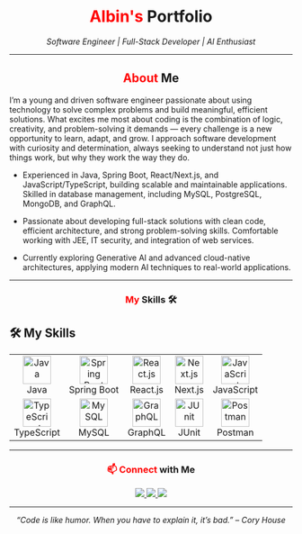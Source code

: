<!-- ====== HEADER ====== -->
<h1 align="center">
  <span style="color:red">Albin's</span> Portfolio
</h1>
<p align="center">
  <em>Software Engineer | Full-Stack Developer | AI Enthusiast</em>
</p>

---

<!-- ====== ABOUT ME ====== -->
<h2 align="center">
  <span style="color:red">About</span> Me 
</h2>
I’m a young and driven software engineer passionate about using technology to solve complex problems and build meaningful, efficient solutions. What excites me most about coding is the combination of logic, creativity, and problem-solving it demands — every challenge is a new opportunity to learn, adapt, and grow. I approach software development with curiosity and determination, always seeking to understand not just how things work, but why they work the way they do.

-  Experienced in Java, Spring Boot, React/Next.js, and JavaScript/TypeScript, building scalable and maintainable applications. Skilled in database management, including MySQL, PostgreSQL, MongoDB, and GraphQL.

-  Passionate about developing full-stack solutions with clean code, efficient architecture, and strong problem-solving skills. Comfortable working with JEE, IT security, and integration of web services.

-  Currently exploring Generative AI and advanced cloud-native architectures, applying modern AI techniques to real-world applications.

---

<!-- ====== SKILLS ====== -->
<h3 align="center">
  <span style="color:red">My</span> Skills 🛠️
</h3>

## 🛠️ My Skills

<p align="center">

<table>
  <tr>
    <td align="center"><img src="https://go-skill-icons.vercel.app/api/icons?i=java&theme=dark" alt="Java" height="50"/><br>Java</td>
    <td align="center"><img src="https://go-skill-icons.vercel.app/api/icons?i=spring&theme=dark" alt="Spring Boot" height="50"/><br>Spring Boot</td>
    <td align="center"><img src="https://go-skill-icons.vercel.app/api/icons?i=react&theme=dark" alt="React.js" height="50"/><br>React.js</td>
    <td align="center"><img src="https://go-skill-icons.vercel.app/api/icons?i=next&theme=dark" alt="Next.js" height="50"/><br>Next.js</td>
    <td align="center"><img src="https://go-skill-icons.vercel.app/api/icons?i=javascript&theme=dark" alt="JavaScript" height="50"/><br>JavaScript</td>
  </tr>
  <tr>
    <td align="center"><img src="https://go-skill-icons.vercel.app/api/icons?i=typescript&theme=dark" alt="TypeScript" height="50"/><br>TypeScript</td>
    <td align="center"><img src="https://go-skill-icons.vercel.app/api/icons?i=mysql&theme=dark" alt="MySQL" height="50"/><br>MySQL</td>
    <td align="center"><img src="https://go-skill-icons.vercel.app/api/icons?i=graphql&theme=dark" alt="GraphQL" height="50"/><br>GraphQL</td>
    <td align="center"><img src="https://go-skill-icons.vercel.app/api/icons?i=junit&theme=dark" alt="JUnit" height="50"/><br>JUnit</td>
    <td align="center"><img src="https://go-skill-icons.vercel.app/api/icons?i=postman&theme=dark" alt="Postman" height="50"/><br>Postman</td>
  </tr>
</table>

</p>


---

<!-- ====== CONTACT ====== -->
<h3 align="center">
  <span style="color:red">📫 Connect</span> with Me 
</h3>

<p align="center">
  <a href="https://github.com/AlbinKL1" target="_blank">
    <img src="https://img.shields.io/badge/GitHub-%2312100E.svg?style=for-the-badge&logo=github&logoColor=white"/>
  </a>
  <a href="https://www.linkedin.com/in/albin-kaufeldt-l%C3%B6nn-476144234/" target="_blank">
    <img src="https://img.shields.io/badge/LinkedIn-%230077B5.svg?style=for-the-badge&logo=linkedin&logoColor=white"/>
  </a>
  <a href="mailto:albin.kaufeldt.lonn@outlook.com">
    <img src="https://img.shields.io/badge/Email-%23D14836.svg?style=for-the-badge&logo=gmail&logoColor=white"/>
  </a>
</p>

---

<p align="center">
  <em>“Code is like humor. When you have to explain it, it’s bad.” – Cory House</em>
</p>

